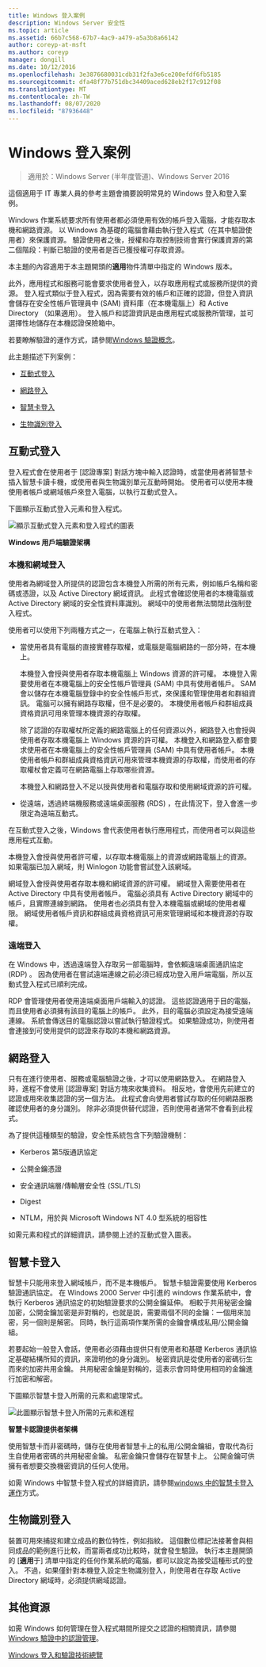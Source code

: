 ```yaml
---
title: Windows 登入案例
description: Windows Server 安全性
ms.topic: article
ms.assetid: 66b7c568-67b7-4ac9-a479-a5a3b8a66142
author: coreyp-at-msft
ms.author: coreyp
manager: dongill
ms.date: 10/12/2016
ms.openlocfilehash: 3e3876680031cdb31f2fa3e6ce200efdf6fb5185
ms.sourcegitcommit: dfa48f77b751dbc34409aced628eb2f17c912f08
ms.translationtype: MT
ms.contentlocale: zh-TW
ms.lasthandoff: 08/07/2020
ms.locfileid: "87936448"
---
```

# <a name="windows-logon-scenarios"></a>Windows 登入案例

>適用於：Windows Server (半年度管道)、Windows Server 2016

這個適用于 IT 專業人員的參考主題會摘要說明常見的 Windows 登入和登入案例。

Windows 作業系統要求所有使用者都必須使用有效的帳戶登入電腦，才能存取本機和網路資源。 以 Windows 為基礎的電腦會藉由執行登入程式（在其中驗證使用者）來保護資源。 驗證使用者之後，授權和存取控制技術會實行保護資源的第二個階段：判斷已驗證的使用者是否已獲授權可存取資源。

本主題的內容適用于本主題開頭的**適用**物件清單中指定的 Windows 版本。

此外，應用程式和服務可能會要求使用者登入，以存取應用程式或服務所提供的資源。 登入程式類似于登入程式，因為需要有效的帳戶和正確的認證，但登入資訊會儲存在安全性帳戶管理員中 (SAM) 資料庫（在本機電腦上）和 Active Directory （如果適用）。 登入帳戶和認證資訊是由應用程式或服務所管理，並可選擇性地儲存在本機認證保險箱中。

若要瞭解驗證的運作方式，請參閱[Windows 驗證概念](windows-authentication-concepts.md)。

此主題描述下列案例：

-   [互動式登入](#BKMK_InteractiveLogon)

-   [網路登入](#BKMK_NetworkLogon)

-   [智慧卡登入](#BKMK_SmartCardLogon)

-   [生物識別登入](#BKMK_BioLogon)

## <a name="interactive-logon"></a><a name="BKMK_InteractiveLogon"></a>互動式登入
登入程式會在使用者于 [認證專案] 對話方塊中輸入認證時，或當使用者將智慧卡插入智慧卡讀卡機，或使用者與生物識別單元互動時開始。 使用者可以使用本機使用者帳戶或網域帳戶來登入電腦，以執行互動式登入。

下圖顯示互動式登入元素和登入程式。

![顯示互動式登入元素和登入程式的圖表](../media/windows-logon-scenarios/AuthN_LSA_Architecture_Client.gif)

**Windows 用戶端驗證架構**

### <a name="local-and-domain-logon"></a><a name="BKMK_LocaDomainLogon"></a>本機和網域登入
使用者為網域登入所提供的認證包含本機登入所需的所有元素，例如帳戶名稱和密碼或憑證，以及 Active Directory 網域資訊。 此程式會確認使用者的本機電腦或 Active Directory 網域的安全性資料庫識別。 網域中的使用者無法關閉此強制登入程式。

使用者可以使用下列兩種方式之一，在電腦上執行互動式登入：

-   當使用者具有電腦的直接實體存取權，或電腦是電腦網路的一部分時，在本機上。

    本機登入會授與使用者存取本機電腦上 Windows 資源的許可權。 本機登入需要使用者在本機電腦上的安全性帳戶管理員 (SAM) 中具有使用者帳戶。 SAM 會以儲存在本機電腦登錄中的安全性帳戶形式，來保護和管理使用者和群組資訊。 電腦可以擁有網路存取權，但不是必要的。 本機使用者帳戶和群組成員資格資訊可用來管理本機資源的存取權。

    除了認證的存取權杖所定義的網路電腦上的任何資源以外，網路登入也會授與使用者存取本機電腦上 Windows 資源的許可權。 本機登入和網路登入都會要求使用者在本機電腦上的安全性帳戶管理員 (SAM) 中具有使用者帳戶。 本機使用者帳戶和群組成員資格資訊可用來管理本機資源的存取權，而使用者的存取權杖會定義可在網路電腦上存取哪些資源。

    本機登入和網路登入不足以授與使用者和電腦存取和使用網域資源的許可權。

-   從遠端，透過終端機服務或遠端桌面服務 (RDS) ，在此情況下，登入會進一步限定為遠端互動式。

在互動式登入之後，Windows 會代表使用者執行應用程式，而使用者可以與這些應用程式互動。

本機登入會授與使用者許可權，以存取本機電腦上的資源或網路電腦上的資源。 如果電腦已加入網域，則 Winlogon 功能會嘗試登入該網域。

網域登入會授與使用者存取本機和網域資源的許可權。 網域登入需要使用者在 Active Directory 中具有使用者帳戶。 電腦必須具有 Active Directory 網域中的帳戶，且實際連線到網路。 使用者也必須具有登入本機電腦或網域的使用者權限。 網域使用者帳戶資訊和群組成員資格資訊可用來管理網域和本機資源的存取權。

### <a name="remote-logon"></a><a name="BKMK_RemoteLogon"></a>遠端登入
在 Windows 中，透過遠端登入存取另一部電腦時，會依賴遠端桌面通訊協定 (RDP) 。 因為使用者在嘗試遠端連線之前必須已經成功登入用戶端電腦，所以互動式登入程式已順利完成。

RDP 會管理使用者使用遠端桌面用戶端輸入的認證。 這些認證適用于目的電腦，而且使用者必須擁有該目的電腦上的帳戶。 此外，目的電腦必須設定為接受遠端連線。 系統會傳送目的電腦認證以嘗試執行驗證程式。 如果驗證成功，則使用者會連接到可使用提供的認證來存取的本機和網路資源。

## <a name="network-logon"></a><a name="BKMK_NetworkLogon"></a>網路登入
只有在進行使用者、服務或電腦驗證之後，才可以使用網路登入。 在網路登入時，進程不會使用 [認證專案] 對話方塊來收集資料。 相反地，會使用先前建立的認證或用來收集認證的另一個方法。 此程式會向使用者嘗試存取的任何網路服務確認使用者的身分識別。 除非必須提供替代認證，否則使用者通常不會看到此程式。

為了提供這種類型的驗證，安全性系統包含下列驗證機制：

-   Kerberos 第5版通訊協定

-   公開金鑰憑證

-   安全通訊端層/傳輸層安全性 (SSL/TLS) 

-   Digest

-   NTLM，用於與 Microsoft Windows NT 4.0 型系統的相容性

如需元素和程式的詳細資訊，請參閱上述的互動式登入圖表。

## <a name="smart-card-logon"></a><a name="BKMK_SmartCardLogon"></a>智慧卡登入
智慧卡只能用來登入網域帳戶，而不是本機帳戶。 智慧卡驗證需要使用 Kerberos 驗證通訊協定。 在 Windows 2000 Server 中引進的 windows 作業系統中，會執行 Kerberos 通訊協定的初始驗證要求的公開金鑰延伸。 相較于共用秘密金鑰加密，公開金鑰加密是非對稱的，也就是說，需要兩個不同的金鑰：一個用來加密，另一個則是解密。 同時，執行這兩項作業所需的金鑰會構成私用/公開金鑰組。

若要起始一般登入會話，使用者必須藉由提供只有使用者和基礎 Kerberos 通訊協定基礎結構所知的資訊，來證明他的身分識別。 秘密資訊是從使用者的密碼衍生而來的加密共用金鑰。 共用秘密金鑰是對稱的，這表示會同時使用相同的金鑰進行加密和解密。

下圖顯示智慧卡登入所需的元素和處理常式。

![此圖顯示智慧卡登入所需的元素和進程](../media/windows-logon-scenarios/SmartCardCredArchitecture.gif)

**智慧卡認證提供者架構**

使用智慧卡而非密碼時，儲存在使用者智慧卡上的私用/公開金鑰組，會取代為衍生自使用者密碼的共用秘密金鑰。 私密金鑰只會儲存在智慧卡上。 公開金鑰可供擁有者想要交換機密資訊的任何人使用。

如需 Windows 中智慧卡登入程式的詳細資訊，請參閱[windows 中的智慧卡登入運作](https://technet.microsoft.com/library/ff404285.aspx)方式。

## <a name="biometric-logon"></a><a name="BKMK_BioLogon"></a>生物識別登入
裝置可用來捕捉和建立成品的數位特性，例如指紋。 這個數位標記法接著會與相同成品的範例進行比較，而當兩者成功比較時，就會發生驗證。 執行本主題開頭的 [**適用**于] 清單中指定的任何作業系統的電腦，都可以設定為接受這種形式的登入。 不過，如果僅針對本機登入設定生物識別登入，則使用者在存取 Active Directory 網域時，必須提供網域認證。

## <a name="additional-resources"></a>其他資源
如需 Windows 如何管理在登入程式期間所提交之認證的相關資訊，請參閱[Windows 驗證中的認證管理](https://technet.microsoft.com/library/dn169014.aspx)。

[Windows 登入和驗證技術總覽](https://technet.microsoft.com/library/dn169029.aspx)


